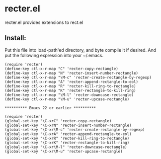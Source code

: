 recter.el
========

recter.el provides extensions to rect.el

## Install:

Put this file into load-path'ed directory, and byte compile it if
desired. And put the following expression into your ~/.emacs.

    (require 'recter)
    (define-key ctl-x-r-map "C" 'recter-copy-rectangle)
    (define-key ctl-x-r-map "N" 'recter-insert-number-rectangle)
    (define-key ctl-x-r-map "\M-c" 'recter-create-rectangle-by-regexp)
    (define-key ctl-x-r-map "A" 'recter-append-rectangle-to-eol)
    (define-key ctl-x-r-map "R" 'recter-kill-ring-to-rectangle)
    (define-key ctl-x-r-map "K" 'recter-rectangle-to-kill-ring)
    (define-key ctl-x-r-map "\M-l" 'recter-downcase-rectangle)
    (define-key ctl-x-r-map "\M-u" 'recter-upcase-rectangle)

```********** Emacs 22 or earlier **********```

    (require 'recter)
    (global-set-key "\C-xrC" 'recter-copy-rectangle)
    (global-set-key "\C-xrN" 'recter-insert-number-rectangle)
    (global-set-key "\C-xr\M-c" 'recter-create-rectangle-by-regexp)
    (global-set-key "\C-xrA" 'recter-append-rectangle-to-eol)
    (global-set-key "\C-xrR" 'recter-kill-ring-to-rectangle)
    (global-set-key "\C-xrK" 'recter-rectangle-to-kill-ring)
    (global-set-key "\C-xr\M-l" 'recter-downcase-rectangle)
    (global-set-key "\C-xr\M-u" 'recter-upcase-rectangle)
